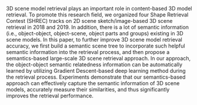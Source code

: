 3D scene model retrieval plays an important role in content-based 3D model retrieval. To promote this research field, we organized
four Shape Retrieval Contest (SHREC) tracks on 2D scene sketch/image-based 3D scene retrieval in 2018 and 2019. In addition,
there is a lot of semantic information (i.e., object-object, object-scene, object parts and groups) existing in 3D scene models. In
this paper, to further improve 3D scene model retrieval accuracy, we first build a semantic scene tree to incorporate such helpful
semantic information into the retrieval process, and then propose a semantics-based large-scale 3D scene retrieval approach. In
our approach, the object-object semantic relatedness information can be automatically learned by utilizing Gradient Descent-based
deep learning method during the retrieval process. Experiments demonstrate that our semantics-based approach can effectively
capture the semantic information of 3D scene models, accurately measure their similarities, and thus significantly improves the
retrieval performance.
 
